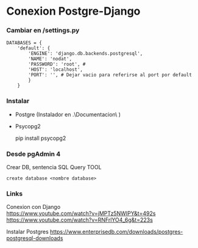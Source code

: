 # Conexion Postgre-Django

### Cambiar en /settings.py
    DATABASES = {
        'default': {
            'ENGINE': 'django.db.backends.postgresql',
            'NAME': 'nodat',
            'PASSWORD': 'root', # 
            'HOST': 'localhost',
            'PORT': '', # Dejar vacio para referirse al port por default
            }
        }

### Instalar
- Postgre (Instalador en .\Documentacion\ )
- Psycopg2 

    pip install psycopg2

### Desde pgAdmin 4
Crear DB, sentencia SQL Query TOOL

    create database <nombre database>

### Links

Conexion con Django    
    https://www.youtube.com/watch?v=jMPTz5NWIPY&t=492s
    https://www.youtube.com/watch?v=RNFrlYO4_6g&t=223s

Instalar Postgres
    https://www.enterprisedb.com/downloads/postgres-postgresql-downloads
